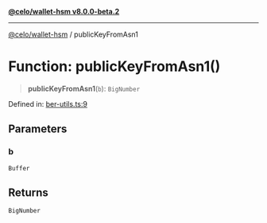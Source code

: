 [**@celo/wallet-hsm v8.0.0-beta.2**](../README.md)

***

[@celo/wallet-hsm](../README.md) / publicKeyFromAsn1

# Function: publicKeyFromAsn1()

> **publicKeyFromAsn1**(`b`): `BigNumber`

Defined in: [ber-utils.ts:9](https://github.com/celo-org/developer-tooling/blob/master/packages/sdk/wallets/wallet-hsm/src/ber-utils.ts#L9)

## Parameters

### b

`Buffer`

## Returns

`BigNumber`
